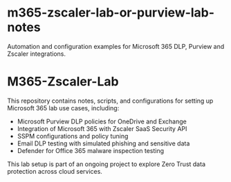 # m365-zscaler-lab-or-purview-lab-notes
Automation and configuration examples for Microsoft 365 DLP, Purview and Zscaler integrations.

# M365-Zscaler-Lab

This repository contains notes, scripts, and configurations for setting up Microsoft 365 lab use cases, including:

- Microsoft Purview DLP policies for OneDrive and Exchange
- Integration of Microsoft 365 with Zscaler SaaS Security API
- SSPM configurations and policy tuning
- Email DLP testing with simulated phishing and sensitive data
- Defender for Office 365 malware inspection testing

This lab setup is part of an ongoing project to explore Zero Trust data protection across cloud services.
